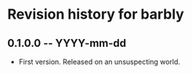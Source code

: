 # Revision history for barbly

## 0.1.0.0 -- YYYY-mm-dd

* First version. Released on an unsuspecting world.
